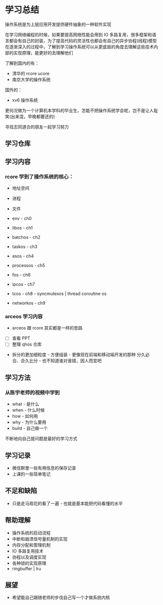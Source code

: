 # 学习总结

操作系统是为上层应用开发提供硬件抽象的一种软件实现

在学习网络编程的时候，如果要提高网络性能会用到 IO 多路复用，很多框架和语言都会有自己的封装，为了提高代码的灵活性也都会有自己的异步协程(线程)模型
在逐渐深入的过程中，了解到学习操作系统可以从更底层的角度去理解这些技术内部的实现原理，能更好的去理解他们

了解到国内的有：

- 清华的 rcore ucore
- 南京大学的操作系统

国外的：

- xv6 操作系统

更何况做为一个计算机本学科的毕业生，怎能不把操作系统学会呢，岂不是让人耻笑(出来混，早晚都要还的)

寻找志同道合的朋友一起学习努力

## 学习仓库

## 学习内容

### rcore 学到了操作系统的核心：

- 地址空间
- 进程
- 文件

- env - ch0
- libos - ch1
- batchos - ch2
- taskos - ch3 
- asos - ch4
- processos - ch5
- fos - ch6
- ipcos - ch7
- tcos - ch8 - syncmutexos | thread coroutine os
- networkos - ch9

### arceos 学习内容

- arceos 跟 rcore 其实都是一样的思路
- [ ] 查看 PPT
- [ ] 整理 qhos 仓库
- 拆分的更加细粒度 - 方便组装 - 更像现在前端和移动端开发的那种 分久必合、合久比分 - 也不知道谁对谁错，因人而宜吧

## 学习方法

### 从陈宇老师的视频中学到

- what - 是什么
- when - 什么时候
- how - 如何用
- why - 为什么要用
- build - 自己做一个

不断地向自己提问题是最好的学习方式

## 学习记录

- 微信群里一些有用信息的保存记录
- 上课的一些简单笔记

## 不足和缺陷

- 只是走马观花的看了一遍 - 也就是基本能把代码看懂的水平

## 帮助理解

- 操作系统的启动流程
- 中断和崩溃信号量机制的实现
- 内存分配和管理机制
- IO 多路复用技术
- 协程以及调度实现
- 各种锁的实现原理
- ringbuffer | lru

## 展望

- 希望能自己跟随老师的步伐自己写一个才做系统内核